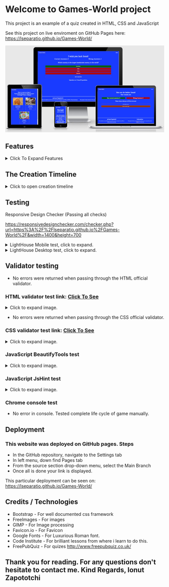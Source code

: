 # Welcome to Games-World project

This project is an example of a quiz created in  HTML, CSS and JavaScript

See this project on live enviroment on GitHub Pages here: <https://lseparatio.github.io/Games-World/>

![Website on different screen sizes](readme-assets/images/screens.jpg)

## Features

<details>
<summary>Click To Expand Features</summary>

### Navigation

- Same navigation menu is used across all pages for consistency.

![NavBar Desktop](readme-assets/images/navbar-desktop.jpg)

- Navigation was designed to be easy to use and to understand.

![NavBar Mobile](readme-assets/images/navbar-mobile.jpg)

- Navigation was designed to work well on all devices.
- Even if a nav-bar was not necessary for this project, I created one to make it easier to expand the project with other pages, games, etc ...

### First Screen

First Screen was designed to present the website for user in a friendly manner and to ask for user name.

- First Screen Desktop

![First Screen Desktop](readme-assets/images/first-screen-desktop.png)

- First Screen Mobile

![First Screen Mobile](readme-assets/images/first-screen-mobile.png)

### Name validation screens

- Empty name validation screen

![Empty name validation screen](readme-assets/images/empty-username-validation.png)

- Special characters validation screen

![First Screen Mobile](readme-assets/images/wrong-caracters-validation.png)

### Choose topic screen

Choose topic screen is designed to allow the user to choose an topic of the quiz. Page is fully responsive.

- Choose topic screen desktop

![Choose topic screen desktop](readme-assets/images/choose-screen-desktop.png)

- Choose topic screen tablet

![Choose topic screen tablet](readme-assets/images/choose-screen-tablet.png)

- Choose topic screen mobile

![Choose topic screen mobile](readme-assets/images/choose-screen-mobile.png)

### Questions screen

This screen is designed to rondom show questions and to alow user to select an answer only by disabling the button after any button is clicked.

- Questions screen desktop

![Questions screen desktop](readme-assets/images/question-screen-desktop.png)

- Questions screen mobile

![Questions screen mobile](readme-assets/images/question-screen-mobile.png)

### Answered question screen

When user is selecting an answer buttons are getting disabled to don't allow user to change the answer. Buttons are changing the colors in red and green to provide feedback if user was right.

- Answered question screen desktop

![Answered question screen desktop](readme-assets/images/answered-screen-desktop.png)

- Answered question screen mobile

![Answered question screen](readme-assets/images/answered-screen-mobile.png)

### Feedback screen

Last screen is designed to provide feedback to user. Will be shown a different message if the correct answers are more that wrong ones, if answers are equal and if the wrong ones are more that correct ones. And total correct and wrong are displayed. Next user have option to select another topic or to go to the front page.

- Feedback screen desktop

![Answered question screen desktop](readme-assets/images/feedback-screen-desktop.png)

- Feedback screen mobile

![Answered question screen](readme-assets/images/feedback-screen-mobile.png)
</details>

## The Creation Timeline

<details>
<summary>Click to open creation timeline</summary>

### User Stories

As a site owner:

- I want users to understand that this is a quiz page.
- I want users to be able to easily navigate my website on any device.
- I want to be able to collect user name.
- I want to serve questions and feedback in a easy to understand way.

As a user:

- I want to be able to view the website on any device.
- I want the menu to be intuitive.
- I want to learn what questions i answered right and what not.
- I want to be able to see  my total score at the end.

### Wireframes, i used Balsamiq

<details>
<summary>Click to expend wireframes</summary>

- Mobile Wireframes:

 1. Index Page

![Index Mobile Example](readme-assets/wireframes/first-screen-mobile.png)

 2. Choose topic screen

![Choose topic screen Mobile](readme-assets/wireframes/choose-topic-screen-mobile.png)

 3. Question screen

![Question Screen Mobile Example](readme-assets/wireframes/question-screen-mobile-tablet.png)

 4. Feedback screen

![Feedback screen Mobile Example](readme-assets/wireframes/feedback-screen-mobile-tablet.png)

- Tablet Wireframes:

Only choose topic screen requires a specific design for tablet. Rest of screens are the same for mobile and tablet

 1. Choose Topic

![Choose Topic Screen Example](readme-assets/wireframes/choose-topic-screen-tablet.png)

- Desktop Wireframes:

 1. Index Page

![Index Desktop Example](readme-assets/wireframes/first-screen-desktop.png)

 2. Choose topic screen

![Choose topic screen desktop](readme-assets/wireframes/choose-topic-screen-desktop.png)

 3. Question screen

![Question screen Desktop Example](readme-assets/wireframes/question-screen-desktop.png)

 4. Feedback screen

![Feedback screen Desktop Example](readme-assets/wireframes/feedback-screen-desktop.png)
</details>

### Tools / Technologies

- Visual Studio Code
- HTML
- CSS
- JavaScript
- GIMP
- Microsoft Paint
- Bootstrap 5.1.3

### Colors

- For primary colors i used Blue Navy (183bff), and white for text.
- Red and green so mark correct answers and wrong answers.
All colors adjusted for optimal contrast ratio using: <https://webaim.org/resources/contrastchecker/>

### Images

- Images was taken from <https://www.freeimages.com/>

</details>

## Testing

Responsive Design Checker (Passing all checks)

<https://responsivedesignchecker.com/checker.php?url=https%3A%2F%2Flseparatio.github.io%2FGames-World%2F&width=1400&height=700>

<details>
<summary>LightHouse  Mobile test, click to expand.</summary>

![LightHouse test front page](readme-assets/images/tests/lighthouse-test-mobile.png)
</details>

<details>
<summary>LightHouse  Desktop test, click to expand.</summary>

![LightHouse test front page](readme-assets/images/tests/lighthouse-test-desktop.png)
</details>

## Validator testing

- No errors were returned when passing through the HTML official validator.

### HTML validator test link: <a href="https://validator.w3.org/nu/?doc=https%3A%2F%2Flseparatio.github.io%2FGames-World%2F" rel="noopener" target="_blank">Click To See</a>

<details>
<summary>Click to expand image.</summary>

![W3 html validator check for front page with no errors](readme-assets/images/tests/html-validator.png)
</details>

- No errors were returned when passing through the CSS official validator.

### CSS validator test link: <a href="https://jigsaw.w3.org/css-validator/validator?uri=https%3A%2F%2Flseparatio.github.io%2FGames-World%2F&profile=css3svg&usermedium=all&warning=1&vextwarning=" rel="noopener" target="_blank">Click To See</a>

<details>
<summary>Click to expand image.</summary>

![W3 css validator check for front page with no errors](readme-assets/images/tests/css-validator.png)
</details>

### JavaScript BeautifyTools test

<details>
<summary>Click to expand image.</summary>

![JavaScript BeautifyTools test](readme-assets/images/tests/beutify-tools-test.png)
</details>

### JavaScript JsHint test

<details>
<summary>Click to expand image.</summary>

![JavaScript JsHint test](readme-assets/images/tests/jshint-test.png)
</details>

### Chrome console test

- No error in console. Tested complete life cycle of game manually.

## Deployment

### This website was deployed on GitHub pages. Steps

- In the GitHub repository, navigate to the Settings tab
- In left menu, down find Pages tab
- From the source section drop-down menu, select the Main Branch
- Once all is done your link is displayed.

This particular deployment can be seen on: <https://lseparatio.github.io/Games-World/>

## Credits / Technologies

- Bootstrap - For well documented css framework
- FreeImages - For images
- GIMP - For Image processing
- Favicon.io - For Favicon
- Google Fonts - For Luxurious Roman font.
- Code Institute - For brilliant lessons from where i learn to do this.
- FreePubQuiz - For quizes <http://www.freepubquiz.co.uk/>

## Thank you for reading. For any questions don't hesitate to contact me. Kind Regards, Ionut Zapototchi
